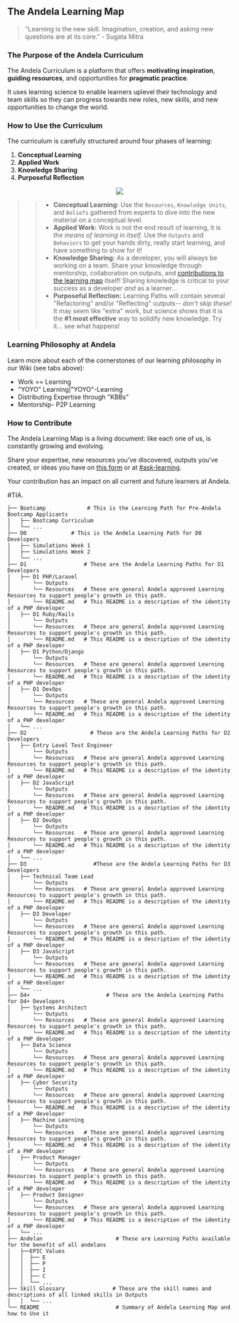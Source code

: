 ## The Andela Learning Map

> "Learning is the new skill. Imagination, creation, and asking new questions are at its core." - Sugata Mitra

### The Purpose of the Andela Curriculum
The Andela Curriculum is a platform that offers **motivating inspiration**, **guiding resources**, and opportunities for **pragmatic practice**. 

It uses learning science to enable learners uplevel their technology and team skills so they can progress towards new roles, new skills, and new opportunities to change the world. 

### How to Use the Curriculum
The curriculum is carefully structured around four phases of learning: 
1. **Conceptual Learning** 
2. **Applied Work** 
3. **Knowledge Sharing** 
4. **Purposeful Reflection** 

<p align="center">
  <img align="center" src="https://cloud.githubusercontent.com/assets/5239538/25678398/94010a62-3017-11e7-98c5-82b28d8bc5ff.png" />
</p>

>> - **Conceptual Learning:** Use the `Resources`, `Knowledge Units`, and `Beliefs` gathered from experts to dive into the new material on a conceptual level. 
>> - **Applied Work:** Work is not the end result of learning, it is the _means of learning in itself._ Use the `Outputs` and `Behaviors` to get your hands dirty, really start learning, and have something to show for it! 
>> - **Knowledge Sharing:** As a developer, you will always be working on a team. Share your knowledge through mentorship, collaboration on outputs, and [contributions to the learning map](https://docs.google.com/a/andela.com/forms/d/1LyMSebi90YnUxj5G6UD4eGGsItjb3XjgeAAWHpQZYkQ/edit) itself! Sharing knowledge is critical to your success as a developer _and_ as a learner... 
>> - **Purposeful Reflection:** Learning Paths will contain several "Refactoring" and/or "Reflecting" outputs-- _don't skip these!_ It may seem like "extra" work, but science shows that it is the **#1 most effective** way to solidify new knowledge. Try it... see what happens! 

### Learning Philosophy at Andela
Learn more about each of the cornerstones of our learning philosophy in our Wiki (see tabs above): 
- Work == Learning
- "YOYO" Learning|"YOYO"-Learning
- Distributing Expertise through "KBBs"
- Mentorship- P2P Learning

### How to Contribute
The Andela Learning Map is a living document: like each one of us, is constantly growing and evolving.

Share your expertise, new resources you've discovered, outputs you've created, or ideas you have on [this form](https://docs.google.com/a/andela.com/forms/d/1LyMSebi90YnUxj5G6UD4eGGsItjb3XjgeAAWHpQZYkQ/edit) or at [#ask-learning](https://andela.slack.com/messages/C27A7HH8C/details/).  

Your contribution has an impact on all current and future learners at Andela. 

#TIA. 

```.
├── Bootcamp             # This is the Learning Path for Pre-Andela Bootcamp Applicants
│   ├── Bootcamp Curriculum
│   └── ...           
├── D0              # This is the Andela Learning Path for D0 Developers 
│   ├── Simulations Week 1 
│   ├── Simulations Week 2
│   └── ...                  
├── D1                  # These are the Andela Learning Paths for D1 Developers
│   ├── D1 PHP/Laravel
│       └── Outputs 
│       └── Resources   # These are general Andela approved Learning Resources to support people's growth in this path. 
│       └── README.md   # This README is a description of the identity of a PHP developer
│   ├── D1 Ruby/Rails 
│       └── Outputs 
│       └── Resources   # These are general Andela approved Learning Resources to support people's growth in this path. 
│       └── README.md   # This README is a description of the identity of a PHP developer
│   ├── D1 Python/Django  
│       └── Outputs 
│       └── Resources   # These are general Andela approved Learning Resources to support people's growth in this path. 
│       └── README.md   # This README is a description of the identity of a PHP developer 
│   ├── D1 DevOps  
│       └── Outputs 
│       └── Resources   # These are general Andela approved Learning Resources to support people's growth in this path. 
│       └── README.md   # This README is a description of the identity of a PHP developer 
│   └── ...                   
├── D2                    # These are the Andela Learning Paths for D2 Developers
│   ├── Entry Level Test Engineer
│       └── Outputs 
│       └── Resources   # These are general Andela approved Learning Resources to support people's growth in this path. 
│       └── README.md   # This README is a description of the identity of a PHP developer
│   ├── D2 JavaScript
│       └── Outputs 
│       └── Resources   # These are general Andela approved Learning Resources to support people's growth in this path. 
│       └── README.md   # This README is a description of the identity of a PHP developer
│   ├── D2 DevOps
│       └── Outputs 
│       └── Resources   # These are general Andela approved Learning Resources to support people's growth in this path. 
│       └── README.md   # This README is a description of the identity of a PHP developer
│   └── ...   
├── D3                     #These are the Andela Learning Paths for D3 Developers    
│   ├── Technical Team Lead     
│       └── Outputs 
│       └── Resources   # These are general Andela approved Learning Resources to support people's growth in this path. 
│       └── README.md   # This README is a description of the identity of a PHP developer        
│   ├── D3 Developer
│       └── Outputs 
│       └── Resources   # These are general Andela approved Learning Resources to support people's growth in this path. 
│       └── README.md   # This README is a description of the identity of a PHP developer
│   ├── D3 JavaScript
│       └── Outputs 
│       └── Resources   # These are general Andela approved Learning Resources to support people's growth in this path. 
│       └── README.md   # This README is a description of the identity of a PHP developer
│   └── ...                       
├── D4+                        # These are the Andela Learning Paths for D4+ Developers
│   ├── Systems Architect   
│       └── Outputs 
│       └── Resources   # These are general Andela approved Learning Resources to support people's growth in this path. 
│       └── README.md   # This README is a description of the identity of a PHP developer        
│   ├── Data Science  
│       └── Outputs 
│       └── Resources   # These are general Andela approved Learning Resources to support people's growth in this path. 
│       └── README.md   # This README is a description of the identity of a PHP developer         
│   ├── Cyber Security
│       └── Outputs 
│       └── Resources   # These are general Andela approved Learning Resources to support people's growth in this path. 
│       └── README.md   # This README is a description of the identity of a PHP developer
│   ├── Machine Learning 
│       └── Outputs 
│       └── Resources   # These are general Andela approved Learning Resources to support people's growth in this path. 
│       └── README.md   # This README is a description of the identity of a PHP developer
│   ├── Product Manager
│       └── Outputs 
│       └── Resources   # These are general Andela approved Learning Resources to support people's growth in this path. 
│       └── README.md   # This README is a description of the identity of a PHP developer
│   ├── Product Designer
│       └── Outputs 
│       └── Resources   # These are general Andela approved Learning Resources to support people's growth in this path. 
│       └── README.md   # This README is a description of the identity of a PHP developer
│   └── ...    
├── Andelan                       # These are Learning Paths available for the benefit of all andelans
│   ├──EPIC Values                   
│   │  ├── E
│   │  ├── P
│   │  ├── I
│   │  ├── C
│   │  └── ...  
├── Skill Glossary               # These are the skill names and descriptions of all linked skills in Outputs                
│   │  └── ...     
└── README                        # Summary of Andela Learning Map and how to Use it
 ```
